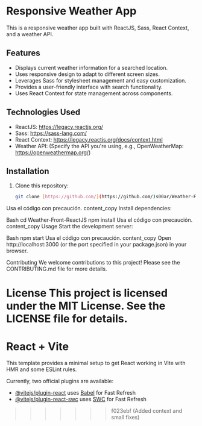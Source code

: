 # Responsive Weather App

This is a responsive weather app built with ReactJS, Sass, React Context, and a weather API.

## Features

* Displays current weather information for a searched location.
* Uses responsive design to adapt to different screen sizes.
* Leverages Sass for stylesheet management and easy customization.
* Provides a user-friendly interface with search functionality.
* Uses React Context for state management across components.

## Technologies Used

* ReactJS: https://legacy.reactjs.org/
* Sass: https://sass-lang.com/
* React Context: https://legacy.reactjs.org/docs/context.html
* Weather API: (Specify the API you're using, e.g., OpenWeatherMap: https://openweathermap.org/)

## Installation

1. Clone this repository:

   ```bash
   git clone [https://github.com/](https://github.com/)s00ar/Weather-Front-ReactJS.git
Usa el código con precaución.
content_copy
Install dependencies:

Bash
cd Weather-Front-ReactJS
npm install
Usa el código con precaución.
content_copy
Usage
Start the development server:

Bash
npm start
Usa el código con precaución.
content_copy
Open http://localhost:3000 (or the port specified in your package.json) in your browser.

Contributing
We welcome contributions to this project! Please see the CONTRIBUTING.md file for more details.

License
This project is licensed under the MIT License. See the LICENSE file for details.
=======
# React + Vite

This template provides a minimal setup to get React working in Vite with HMR and some ESLint rules.

Currently, two official plugins are available:

- [@vitejs/plugin-react](https://github.com/vitejs/vite-plugin-react/blob/main/packages/plugin-react/README.md) uses [Babel](https://babeljs.io/) for Fast Refresh
- [@vitejs/plugin-react-swc](https://github.com/vitejs/vite-plugin-react-swc) uses [SWC](https://swc.rs/) for Fast Refresh
>>>>>>> f023ebf (Added context and small fixes)
